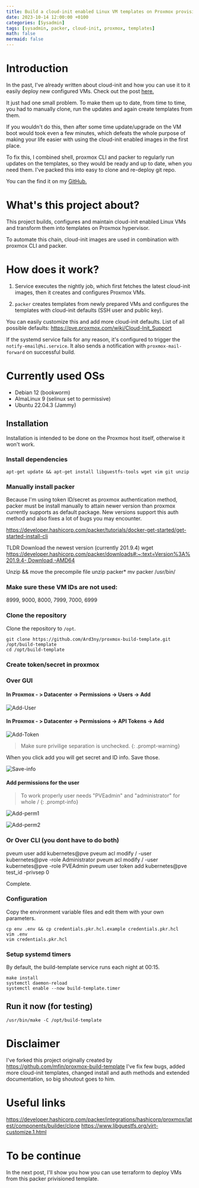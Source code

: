 ```yaml
---
title: Build a cloud-init enabled Linux VM templates on Proxmox provisioned by packer [Part 1]
date: 2023-10-14 12:00:00 +0100
categories: [Sysadmin]
tags: [sysadmin, packer, cloud-init, proxmox, templates]
math: false
mermaid: false
---
```

# Introduction

In the past, I've already written about cloud-init and how you can use it to it easily deploy new configured VMs.
Check out the post [here.](https://blog.thetechcorner.sk/posts/Cloud-Init-Proxmox-Templates/)

It just had one small problem. To make them up to date, from time to time, you had to manually clone, run the updates and again create templates from them.

If you wouldn't do this, then after some time update/upgrade on the VM boot would took even a few minutes, which defeats the whole purpose of making your life easier with using the cloud-init enabled images in the first place.

To fix this, I combined shell, proxmox CLI and packer to regularly run updates on the templates, so they would be ready and up to date, when you need them. I've packed this into easy to clone and re-deploy git repo.

You can the find it on my [GitHub.](https://github.com/Ard3ny/proxmox-build-template) 

# What's this project about?  

This project builds, configures and maintain cloud-init enabled Linux VMs and transform them into templates on Proxmox hypervisor.

To automate this chain, cloud-init images are used in combination with proxmox CLI and packer.


# How does it work?


1. Service executes the nightly job, which first fetches the latest cloud-init images, then it creates and configures Proxmox VMs.

2. `packer` creates templates from newly prepared VMs and configures the templates with cloud-init defaults (SSH user and public key). 

You can easily customize this and add more cloud-init defaults. 
List of all possible defaults:
https://pve.proxmox.com/wiki/Cloud-Init_Support


If the systemd service fails for any reason, it's configured to trigger the `notify-email@%i.service`. It also sends a notification with `proxmox-mail-forward` on successful build.


# Currently used OSs

* Debian 12 (bookworm)
* AlmaLinux 9 (selinux set to permissive)
* Ubuntu 22.04.3 (Jammy)

## Installation

Installation is intended to be done on the Proxmox host itself, otherwise it won't work.

### Install dependencies
```
apt-get update && apt-get install libguestfs-tools wget vim git unzip
```

### Manually install packer 

Because I'm using token ID/secret as proxmox authentication method, packer must be install manually to attain newer version than proxmox currently supports as default package. New versions support this auth method and also fixes a lot of bugs you may encounter.

https://developer.hashicorp.com/packer/tutorials/docker-get-started/get-started-install-cli

TLDR 
Download the newest version (currently 201.9.4)
wget https://developer.hashicorp.com/packer/downloads#:~:text=Version%3A%201.9.4-,Download,-AMD64

Unzip && move the precompile file
unzip packer*
mv packer /usr/bin/


### Make sure these VM IDs are not used:
8999, 9000, 8000, 7999, 7000, 6999



### Clone the repository

Clone the repository to `/opt`.

```
git clone https://github.com/Ard3ny/proxmox-build-template.git /opt/build-template
cd /opt/build-template
```

### Create token/secret in proxmox

### Over GUI

#### In Proxmox - > Datacenter -> Permissions -> Users -> Add
![Add-User](/assets/img/posts/2023-10-14-Build-a-cloud-init-enabled-Linux-VM-templates-on-Proxmox-provisioned-by-packer.md/add_user.png)

#### In Proxmox - > Datacenter -> Permissions -> API Tokens -> Add
![Add-Token](/assets/img/posts/2023-10-14-Build-a-cloud-init-enabled-Linux-VM-templates-on-Proxmox-provisioned-by-packer.md/add_token.png)

> Make sure privilige separation is unchecked.
{: .prompt-warning}

When you click add you will get secret and ID info. Save those.

![Save-info](/assets/img/posts/2023-10-14-Build-a-cloud-init-enabled-Linux-VM-templates-on-Proxmox-provisioned-by-packer.md/save_token_info.png)

#### Add permissions for the user

> To work properly user needs "PVEadmin" and "administrator" for whole / 
{: .prompt-info}

![Add-perm1](/assets/img/posts/2023-10-14-Build-a-cloud-init-enabled-Linux-VM-templates-on-Proxmox-provisioned-by-packer.md/user_permissions.png)

![Add-perm2](/assets/img/posts/2023-10-14-Build-a-cloud-init-enabled-Linux-VM-templates-on-Proxmox-provisioned-by-packer.md/user_permissions3.png)

### Or Over CLI (you dont have to do both)
pveum user add kubernetes@pve
pveum acl modify / -user kubernetes@pve -role Administrator
pveum acl modify / -user kubernetes@pve -role PVEAdmin
pveum user token add kubernetes@pve test_id -privsep 0


Complete.
 
### Configuration

Copy the environment variable files and edit them with your own parameters.

```
cp env .env && cp credentials.pkr.hcl.example credentials.pkr.hcl
vim .env
vim credentials.pkr.hcl
```

### Setup systemd timers

By default, the build-template service runs each night at 00:15.

```
make install
systemctl daemon-reload
systemctl enable --now build-template.timer
```

## Run it now (for testing)

```
/usr/bin/make -C /opt/build-template
```

# Disclaimer

I've forked this project originally created by https://github.com/mfin/proxmox-build-template
I've fix few bugs, added more cloud-init templates, changed install and auth methods and extended documentation, so big shoutout goes to him.


# Useful links

https://developer.hashicorp.com/packer/integrations/hashicorp/proxmox/latest/components/builder/clone
https://www.libguestfs.org/virt-customize.1.html

# To be continue

In the next post, I'll show you how you can use terraform to deploy VMs from this packer privisioned template.


